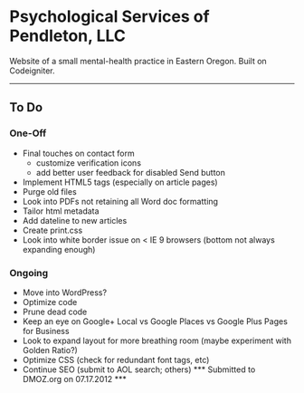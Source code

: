 # Psychological Services of Pendleton, LLC #

Website of a small mental-health practice in Eastern Oregon. Built on Codeigniter.

---

## To Do ##

### One-Off ###

* Final touches on contact form
	* customize verification icons
	* add better user feedback for disabled Send button
* Implement HTML5 tags (especially on article pages)
* Purge old files
* Look into PDFs not retaining all Word doc formatting
* Tailor html metadata
* Add dateline to new articles
* Create print.css
* Look into white border issue on < IE 9 browsers (bottom not always expanding enough)

### Ongoing ###

* Move into WordPress?
* Optimize code
* Prune dead code
* Keep an eye on Google+ Local vs Google Places vs Google Plus Pages for Business
* Look to expand layout for more breathing room (maybe experiment with Golden Ratio?)
* Optimize CSS (check for redundant font tags, etc)
* Continue SEO (submit to AOL search; others) *** Submitted to DMOZ.org on 07.17.2012 ***
